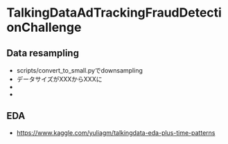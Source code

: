 # TalkingDataAdTrackingFraudDetectionChallenge

## Data resampling
- scripts/convert_to_small.pyでdownsampling
- データサイズがXXXからXXXに
-
-


## EDA
- https://www.kaggle.com/yuliagm/talkingdata-eda-plus-time-patterns
